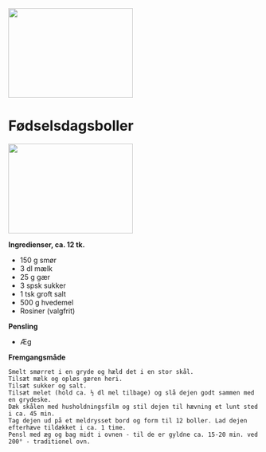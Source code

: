 <picture>
  <img height="180" width="250" src="https://cdn-rdb.arla.com/Files/arla-dk/358083707/1724ee25-2378-445b-a518-884d72dcf176.jpg?crop=(0,195,0,-115)&w=1269&h=715&mode=crop&ak=6826258c&hm=c7ab24f3">
</picture>

# Fødselsdagsboller <picture>
  <img height="180" width="250" src="https://cdn-rdb.arla.com/Files/arla-dk/358083707/1724ee25-2378-445b-a518-884d72dcf176.jpg?crop=(0,195,0,-115)&w=1269&h=715&mode=crop&ak=6826258c&hm=c7ab24f3">
</picture>

**Ingredienser, ca. 12 tk.**
- 150 g smør
- 3 dl mælk
- 25 g gær
- 3 spsk sukker
- 1 tsk groft salt
- 500 g hvedemel
- Rosiner (valgfrit)

**Pensling**
- Æg

**Fremgangsmåde**
```
Smelt smørret i en gryde og hæld det i en stor skål.
Tilsæt mælk og opløs gæren heri.
Tilsæt sukker og salt.
Tilsæt melet (hold ca. ½ dl mel tilbage) og slå dejen godt sammen med en grydeske.
Dæk skålen med husholdningsfilm og stil dejen til hævning et lunt sted i ca. 45 min.
Tag dejen ud på et meldrysset bord og form til 12 boller. Lad dejen efterhæve tildækket i ca. 1 time.
Pensl med æg og bag midt i ovnen - til de er gyldne ca. 15-20 min. ved 200° - traditionel ovn.
```
